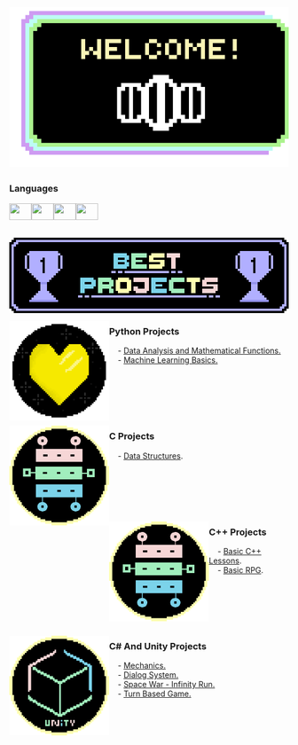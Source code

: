<p align="center">
<img align="center"src="https://github.com/heloisaPazeti/heloisaPazeti/blob/main/Welcome4.gif"/>
</p>

##

### Languages
<img height="30" width="40" src="https://cdn.jsdelivr.net/gh/devicons/devicon/icons/c/c-line.svg"><img height="30" width="40" src="https://cdn.jsdelivr.net/gh/devicons/devicon@latest/icons/cplusplus/cplusplus-plain.svg"><img height="30" width="40" src="https://cdn.jsdelivr.net/gh/devicons/devicon/icons/csharp/csharp-line.svg"><img height="30" width="40" src="https://cdn.jsdelivr.net/gh/devicons/devicon@latest/icons/python/python-original.svg">

##

<p align="center">
  <img align="center" height="136" width="512" src="https://github.com/heloisaPazeti/heloisaPazeti/blob/main/BestProjectsFinal.png"/>
</p>

<p>
  <a href="https://github.com/heloisaPazeti/SpaceWar">
  <img align="left" height="180" width="180" src="https://github.com/heloisaPazeti/heloisaPazeti/blob/main/SpaceWarIcon.png" />
  </a>
  
  ### Python Projects
  &nbsp;&nbsp;&nbsp;&nbsp;- <a href="https://github.com/heloisaPazeti/Calc_Numeric">Data Analysis and Mathematical Functions.</a><br>
  &nbsp;&nbsp;&nbsp;&nbsp;- <a href="">Machine Learning Basics.</a><br>
  
  <br>
</p>
<br>
<br>
<br>

<p>  
  <img align="left" height="180" width="180" src="https://github.com/heloisaPazeti/heloisaPazeti/blob/main/DataStructure.png" />
  </a>
  
  ### C Projects
  &nbsp;&nbsp;&nbsp;&nbsp;- <a href="https://github.com/heloisaPazeti/EstruturaDeDados">Data Structures</a>.<br>
  
  <br>
</p>


<br>
<br>
<br>
<p>  
  <a href="https://github.com/heloisaPazeti/EstruturaDeDados">
  <img align="left" height="180" width="180" src="https://github.com/heloisaPazeti/heloisaPazeti/blob/main/DataStructure.png" />
  </a>
  
  ### C++ Projects
  &nbsp;&nbsp;&nbsp;&nbsp;- <a href="https://github.com/heloisaPazeti/Basic_Cplusplus_Lessons/tree/main">Basic C++ Lessons</a>.<br>
  &nbsp;&nbsp;&nbsp;&nbsp;- <a href="https://github.com/drdbrioso/trabalhoFinalPOO2024">Basic RPG</a>.<br>
  
  <br>
</p>


<br>
<br>
<br>

<p>
  <a href="https://github.com/heloisaPazeti/UnityMechanics2D">
  <img align="left" height="180" width="180" src="https://github.com/heloisaPazeti/heloisaPazeti/blob/main/UnityProjectImage.png" />
  </a>
  
  ### C# And Unity Projects
  &nbsp;&nbsp;&nbsp;&nbsp;- <a href="https://github.com/heloisaPazeti/UnityMechanics2D">Mechanics.</a><br>
  &nbsp;&nbsp;&nbsp;&nbsp;- <a href="https://github.com/heloisaPazeti/DialogSystemTest">Dialog System.</a><br>
  &nbsp;&nbsp;&nbsp;&nbsp;- <a href="https://github.com/heloisaPazeti/SpaceWar">Space War - Infinity Run.</a><br>
  &nbsp;&nbsp;&nbsp;&nbsp;- <a href="https://github.com/heloisaPazeti/Unity-Turn-Based-Game">Turn Based Game.</a><br>
  <br>
</p>


